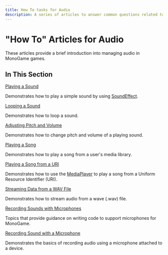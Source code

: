 ```yaml
---
title: How To tasks for Audio
description: A series of articles to answer common questions related to audio operation!
---
```


# "How To" Articles for Audio

These articles provide a brief introduction into managing audio in MonoGame games.

## In This Section

[Playing a Sound](HowTo_PlayASound.md)

Demonstrates how to play a simple sound by using [SoundEffect](xref:Microsoft.Xna.Framework.Audio.SoundEffect#Microsoft_Xna_Framework_Audio_SoundEffect).

[Looping a Sound](HowTo_LoopASound.md)

Demonstrates how to loop a sound.

[Adjusting Pitch and Volume](HowTo_ChangePitchAndVolume.md)

Demonstrates how to change pitch and volume of a playing sound.

[Playing a Song](HowTo_PlayASong.md)

Demonstrates how to play a song from a user's media library.

[Playing a Song from a URI](HowTo_PlaySongfromURI.md)

Demonstrates how to use the [MediaPlayer](xref:Microsoft.Xna.Framework.Media.MediaPlayer#Microsoft_Xna_Framework_Media_MediaPlayer) to play a song from a Uniform Resource Identifier (URI).

[Streaming Data from a WAV File](HowTo_StreamDataFromWav.md)

Demonstrates how to stream audio from a wave (.wav) file.

[Recording Sounds with Microphones](HowTo_Microphone.md)

Topics that provide guidance on writing code to support microphones for MonoGame.

[Recording Sound with a Microphone](HowTo_Record_Microphone.md)

Demonstrates the basics of recording audio using a microphone attached to a device.
